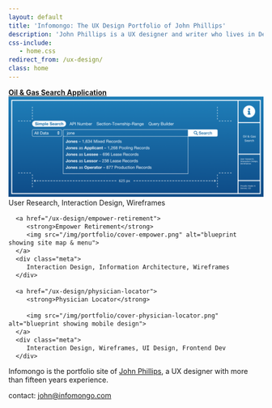 ```yaml
---
layout: default
title: 'Infomongo: The UX Design Portfolio of John Phillips'
description: 'John Phillips is a UX designer and writer who lives in Denver, CO.'
css-include: 
   - home.css
redirect_from: /ux-design/
class: home
---
```



<section class="white" markdown="1">
   <div class="images">
      <a href="/ux-design/oil-and-gas-search">
         <strong>Oil &amp; Gas Search Application</strong>
         <img src="/img/portfolio/cover-oil-gas.png" alt="blueprint showing search field & menu">
      </a>
      <div class="meta">
          User Research, Interaction Design, Wireframes
      </div>

      
      <a href="/ux-design/empower-retirement">
         <strong>Empower Retirement</strong> 
         <img src="/img/portfolio/cover-empower.png" alt="blueprint showing site map & menu">
      </a>
      <div class="meta">
         Interaction Design, Information Architecture, Wireframes
      </div>
      
      <a href="/ux-design/physician-locator">
         <strong>Physician Locator</strong> 

         <img src="/img/portfolio/cover-physician-locator.png" alt="blueprint showing mobile design">
      </a>
      <div class="meta">
         Interaction Design, Wireframes, UI Design, Frontend Dev
      </div>
      
   </div>
<div class="intro" markdown="1">
   
   Infomongo is the portfolio site of [John Phillips](/about), a UX designer with more than fifteen years experience. 
   
   contact: <a href="&#x6D;&#97;&#105;l&#116;&#x6F;:&#106;&#111;&#x68;&#x6E;&#64;&#x69;&#x6E;f&#111;&#x6D;&#x6F;&#110;&#x67;&#111;&#46;&#x63;&#111;&#109;">&#106;&#111;&#x68;&#x6E;&#64;&#x69;&#x6E;f&#111;&#x6D;&#x6F;&#110;&#x67;&#111;&#46;&#x63;&#111;&#109;</a>
   
</div>
</section>